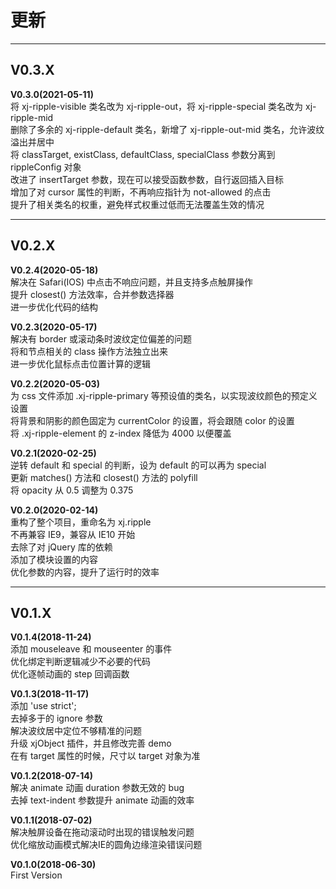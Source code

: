 <!--◇ ----------------------------------------------------------------------------------- ◇-->
# 更新



------------------------------------------------------------------------------------------------
## V0.3.X

**V0.3.0(2021-05-11)**  
将 xj-ripple-visible 类名改为 xj-ripple-out，将 xj-ripple-special 类名改为 xj-ripple-mid  
删除了多余的 xj-ripple-default 类名，新增了 xj-ripple-out-mid 类名，允许波纹溢出并居中  
将 classTarget, existClass, defaultClass, specialClass 参数分离到 rippleConfig 对象  
改进了 insertTarget 参数，现在可以接受函数参数，自行返回插入目标  
增加了对 cursor 属性的判断，不再响应指针为 not-allowed 的点击  
提升了相关类名的权重，避免样式权重过低而无法覆盖生效的情况  



------------------------------------------------------------------------------------------------
## V0.2.X

**V0.2.4(2020-05-18)**  
解决在 Safari(IOS) 中点击不响应问题，并且支持多点触屏操作  
提升 closest() 方法效率，合并参数选择器  
进一步优化代码的结构  

**V0.2.3(2020-05-17)**  
解决有 border 或滚动条时波纹定位偏差的问题  
将和节点相关的 class 操作方法独立出来  
进一步优化鼠标点击位置计算的逻辑  

**V0.2.2(2020-05-03)**  
为 css 文件添加 .xj-ripple-primary 等预设值的类名，以实现波纹颜色的预定义设置  
将背景和阴影的颜色固定为 currentColor 的设置，将会跟随 color 的设置  
将 .xj-ripple-element 的 z-index 降低为 4000 以便覆盖

**V0.2.1(2020-02-25)**  
逆转 default 和 special 的判断，设为 default 的可以再为 special  
更新 matches() 方法和 closest() 方法的 polyfill  
将 opacity 从 0.5 调整为 0.375  

**V0.2.0(2020-02-14)**  
重构了整个项目，重命名为 xj.ripple  
不再兼容 IE9，兼容从 IE10 开始  
去除了对 jQuery 库的依赖  
添加了模块设置的内容  
优化参数的内容，提升了运行时的效率  



------------------------------------------------------------------------------------------------
## V0.1.X

**V0.1.4(2018-11-24)**  
添加 mouseleave 和 mouseenter 的事件  
优化绑定判断逻辑减少不必要的代码  
优化逐帧动画的 step 回调函数  

**V0.1.3(2018-11-17)**  
添加 'use strict';  
去掉多于的 ignore 参数  
解决波纹居中定位不够精准的问题  
升级 xjObject 插件，并且修改完善 demo  
在有 target 属性的时候，尺寸以 target 对象为准  

**V0.1.2(2018-07-14)**  
解决 animate 动画 duration 参数无效的 bug  
去掉 text-indent 参数提升 animate 动画的效率  

**V0.1.1(2018-07-02)**  
解决触屏设备在拖动滚动时出现的错误触发问题  
优化缩放动画模式解决IE的圆角边缘渲染错误问题  

**V0.1.0(2018-06-30)**  
First Version  


